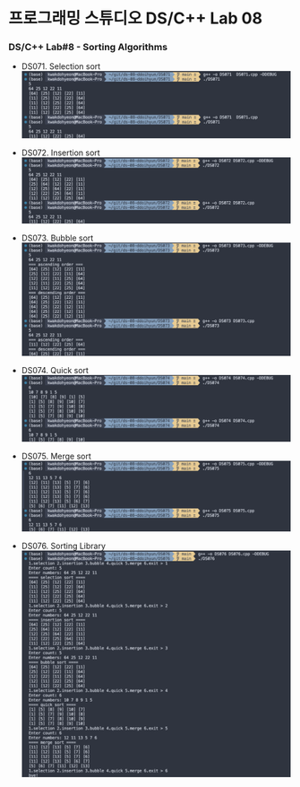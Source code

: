 # 프로그래밍 스튜디오 DS/C++ Lab 08 

### DS/C++ Lab#8 - Sorting Algorithms
- DS071. Selection sort
  ![DS071](./captures/DS071.png)

- DS072. Insertion sort
  ![DS072](./captures/DS072.png)

- DS073. Bubble sort
  ![DS073](./captures/DS073.png)

- DS074. Quick sort
  ![DS074](./captures/DS074.png)

- DS075. Merge sort
  ![DS075](./captures/DS075.png)

- DS076. Sorting Library
  ![DS076](./captures/DS076.png)